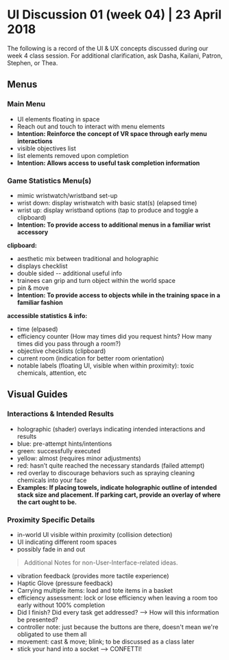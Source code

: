# UI Discussion 01 (week 04) | 23 April 2018
The following is a record of the UI & UX concepts discussed during our week 4 class session. For additional clarification, ask Dasha, Kailani, Patron, Stephen, or Thea.

## Menus
### Main Menu
* UI elements floating in space
* Reach out and touch to interact with menu elements
* **Intention: Reinforce the concept of VR space through early menu interactions**
* visible objectives list
* list elements removed upon completion
* **Intention: Allows access to useful task completion information**

### Game Statistics Menu(s)
* mimic wristwatch/wristband set-up
* wrist down: display wristwatch with basic stat(s) (elapsed time)
* wrist up: display wristband options (tap to produce and toggle a clipboard)
* **Intention: To provide access to additional menus in a familiar wrist accessory**

**clipboard:**
* aesthetic mix between traditional and holographic
* displays checklist
* double sided -- additional useful info
* trainees can grip and turn object within the world space
* pin & move
* **Intention: To provide access to objects while in the training space in a familiar fashion**

**accessible statistics & info:**
* time (elpased)
* efficiency counter (How may times did you request hints? How many times did you pass through a room?)
* objective checklists (clipboard)
* current room (indication for better room orientation)
* notable labels (floating UI, visible when within proximity): toxic chemicals, attention, etc

## Visual Guides
### Interactions & Intended Results
* holographic (shader) overlays indicating intended interactions and results
* blue: pre-attempt hints/intentions
* green: successfully executed
* yellow: almost (requires minor adjustments)
* red: hasn’t quite reached the necessary standards (failed attempt)
* red overlay to discourage behaviors such as spraying cleaning chemicals into your face
* **Examples: If placing towels, indicate holographic outline of intended stack size and placement. If parking cart, provide an overlay of where the cart ought to be.**

### Proximity Specific Details
* in-world UI visible within proximity (collision detection)
* UI indicating different room spaces
* possibly fade in and out

> Additional Notes for non-User-Interface-related ideas.

* vibration feedback (provides more tactile experience)
* Haptic Glove (pressure feedback)
* Carrying multiple items: load and tote items in a basket
* efficiency assessment: lock or lose efficiency when leaving a room too early without 100% completion
* Did I finish? Did every task get addressed? --> How will this information be presented?
* controller note: just because the buttons are there, doesn't mean we're obligated to use them all
* movement: cast & move; blink; to be discussed as a class later
* stick your hand into a socket --> CONFETTI!
